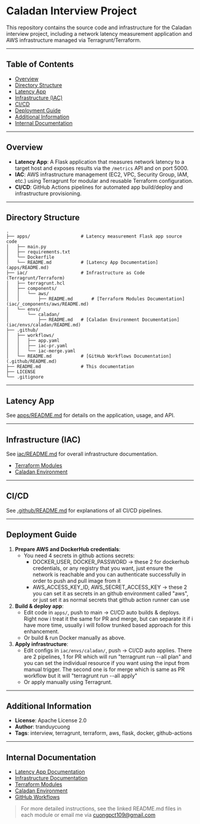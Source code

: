 # Caladan Interview Project

This repository contains the source code and infrastructure for the Caladan interview project, including a network latency measurement application and AWS infrastructure managed via Terragrunt/Terraform.

---

## Table of Contents

- [Overview](#overview)
- [Directory Structure](#directory-structure)
- [Latency App](#latency-app)
- [Infrastructure (IAC)](#infrastructure-iac)
- [CI/CD](#cicd)
- [Deployment Guide](#deployment-guide)
- [Additional Information](#additional-information)
- [Internal Documentation](#internal-documentation)

---

## Overview

- **Latency App**: A Flask application that measures network latency to a target host and exposes results via the `/metrics` API and on port 5000.
- **IAC**: AWS infrastructure management (EC2, VPC, Security Group, IAM, etc.) using Terragrunt for modular and reusable Terraform configuration.
- **CI/CD**: GitHub Actions pipelines for automated app build/deploy and infrastructure provisioning.

---

## Directory Structure

```
.
├── apps/                   # Latency measurement Flask app source code
│   ├── main.py
│   ├── requirements.txt
│   └── Dockerfile
│   └── README.md           # [Latency App Documentation](apps/README.md)
├── iac/                    # Infrastructure as Code (Terragrunt/Terraform)
│   ├── terragrunt.hcl
│   ├── components/
│   │   └── aws/
│   │       ├── README.md       # [Terraform Modules Documentation](iac/_components/aws/README.md)
│   └── envs/
│       └── caladan/
│           ├── README.md   # [Caladan Environment Documentation](iac/envs/caladan/README.md)
├── .github/
│   ├── workflows/
│   │   ├── app.yaml
│   │   ├── iac-pr.yaml
│   │   └── iac-merge.yaml
│   └── README.md           # [GitHub Workflows Documentation](.github/README.md)
├── README.md               # This documentation
├── LICENSE
└── .gitignore
```

---

## Latency App

See [apps/README.md](apps/README.md) for details on the application, usage, and API.

---

## Infrastructure (IAC)

See [iac/README.md](iac/README.md) for overall infrastructure documentation.

- [Terraform Modules](iac/_components/aws/README.md)
- [Caladan Environment](iac/envs/caladan/README.md)

---

## CI/CD

See [.github/README.md](.github/README.md) for explanations of all CI/CD pipelines.

---

## Deployment Guide

1. **Prepare AWS and DockerHub credentials**:
    - You need 4 secrets in github actions secrets: 
        - DOCKER_USER, DOCKER_PASSWORD -> these 2 for dockerhub credentials, or any registry that you want, just ensure the network is reachable and you can authenticate successfully in order to push and pull image from it
        - AWS_ACCESS_KEY_ID, AWS_SECRET_ACCESS_KEY -> these 2 you can set it as secrets in an github environment called "aws", or just set it as normal secrets that github action runner can use 
2. **Build & deploy app**:
    - Edit code in `apps/`, push to main → CI/CD auto builds & deploys. Right now i treat it the same for PR and merge, but can separate it if i have more time, usually i will follow trunked based approach for this enhancement.
    - Or build & run Docker manually as above.
3. **Apply infrastructure**:
    - Edit configs in `iac/envs/caladan/`, push → CI/CD auto applies. There are 2 pipelines, 1 for PR which will run "terragrunt run --all plan" and you can set the individual resource if you want using the input from manual trigger. The second one is for merge which is same as PR workflow but it will "terragrunt run --all apply"
    - Or apply manually using Terragrunt.

---

## Additional Information

- **License**: Apache License 2.0
- **Author**: tranduycuong
- **Tags**: interview, terragrunt, terraform, aws, flask, docker, github-actions

---

## Internal Documentation

- [Latency App Documentation](apps/README.md)
- [Infrastructure Documentation](iac/README.md)
- [Terraform Modules](iac/_components/aws/README.md)
- [Caladan Environment](iac/envs/caladan/README.md)
- [GitHub Workflows](.github/README.md)

> For more detailed instructions, see the linked README.md files in each module or email me via cuongpct109@gmail.com